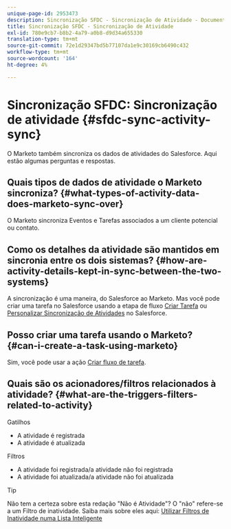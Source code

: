 ```yaml
---
unique-page-id: 2953473
description: Sincronização SFDC - Sincronização de Atividade - Documentos do Marketo - Documentação do produto
title: Sincronização SFDC - Sincronização de Atividade
exl-id: 780e9cb7-b8b2-4a79-a0b8-d9d34a655330
translation-type: tm+mt
source-git-commit: 72e1d29347bd5b77107da1e9c30169cb6490c432
workflow-type: tm+mt
source-wordcount: '164'
ht-degree: 4%

---
```


# Sincronização SFDC: Sincronização de atividade {#sfdc-sync-activity-sync}

O Marketo também sincroniza os dados de atividades do Salesforce. Aqui estão algumas perguntas e respostas.

## Quais tipos de dados de atividade o Marketo sincroniza? {#what-types-of-activity-data-does-marketo-sync-over}

O Marketo sincroniza Eventos e Tarefas associados a um cliente potencial ou contato.

## Como os detalhes da atividade são mantidos em sincronia entre os dois sistemas? {#how-are-activity-details-kept-in-sync-between-the-two-systems}

A sincronização é uma maneira, do Salesforce ao Marketo. Mas você pode criar uma tarefa no Salesforce usando a etapa de fluxo [Criar Tarefa](/help/marketo/product-docs/core-marketo-concepts/smart-campaigns/salesforce-flow-actions/create-task.md) ou [Personalizar Sincronização de Atividades](/help/marketo/product-docs/crm-sync/salesforce-sync/setup/optional-steps/customize-activities-sync.md) no Salesforce.

## Posso criar uma tarefa usando o Marketo? {#can-i-create-a-task-using-marketo}

Sim, você pode usar a ação [Criar fluxo de tarefa](/help/marketo/product-docs/core-marketo-concepts/smart-campaigns/salesforce-flow-actions/create-task.md).

## Quais são os acionadores/filtros relacionados à atividade? {#what-are-the-triggers-filters-related-to-activity}

Gatilhos

* A atividade é registrada
* A atividade é atualizada

Filtros

* A atividade foi registrada/a atividade não foi registrada
* A atividade foi atualizada/a atividade não foi atualizada

>[!TIP]
>
>Não tem a certeza sobre esta redação &quot;Não é Atividade&quot;? O &quot;não&quot; refere-se a um Filtro de inatividade. Saiba mais sobre eles aqui: [Utilizar Filtros de Inatividade numa Lista Inteligente](/help/marketo/product-docs/core-marketo-concepts/smart-lists-and-static-lists/using-smart-lists/use-inactivity-filters-in-a-smart-list.md)
